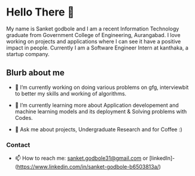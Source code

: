 # Hello There 👋

My name is Sanket godbole and I am a recent Information Technology graduate from Government College of Engineering, Aurangabad. I love working on projects and applications where I can see it have a positive impact in people. Currently I am a Software Engineer Intern at kanthaka, a startup company.

## Blurb about me

- 🔭 I’m currently working on doing various problems on gfg, interviewbit to better my skills and working of algorithms.

- 🌱 I’m currently learning more about Application developement and machine learning models and its deployment & Solving problems with Codes.

- 💬 Ask me about projects, Undergraduate Research and for Coffee :)



### Contact
- 📫 How to reach me: sanket.godbole31@gmail.com or [linkedIn]-(https://www.linkedin.com/in/sanket-godbole-b6503813a/)



<!--
**sankket/sankket** is a ✨ _special_ ✨ repository because its `README.md` (this file) appears on your GitHub profile.

Here are some ideas to get you started:

- 🔭 I’m currently working on ...
- 🌱 I’m currently learning ...
- 👯 I’m looking to collaborate on ...
- 🤔 I’m looking for help with ...
- 💬 Ask me about ...
- 📫 How to reach me: ...
- 😄 Pronouns: ...
- ⚡ Fun fact: ...
-->
